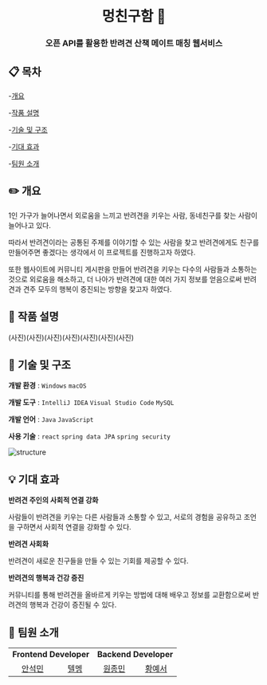 <h1 align="middle">멍친구함 🐶 </h1>

<h3 align="middle">오픈 API를 활용한 반려견 산책 메이트 매칭 웹서비스</h3>

## 📋 목차

-[개요](https://github.com/sysys515/five_Eagles?tab=readme-ov-file#%EF%B8%8F-%EA%B0%9C%EC%9A%94)

-[작품 설명](https://github.com/sysys515/five_Eagles?tab=readme-ov-file#-%EC%9E%91%ED%92%88-%EC%84%A4%EB%AA%85)

-[기술 및 구조](https://github.com/sysys515/five_Eagles?tab=readme-ov-file#-%EA%B8%B0%EC%88%A0-%EB%B0%8F-%EA%B5%AC%EC%A1%B0)

-[기대 효과](https://github.com/sysys515/five_Eagles?tab=readme-ov-file#-%EA%B8%B0%EB%8C%80-%ED%9A%A8%EA%B3%BC)

-[팀원 소개](https://github.com/sysys515/five_Eagles?tab=readme-ov-file#-%ED%8C%80%EC%9B%90-%EC%86%8C%EA%B0%9C)
</details>


## ✏️ 개요

1인 가구가 늘어나면서 외로움을 느끼고 반려견을 키우는 사람, 동네친구를 찾는 사람이 늘어나고 있다.

따라서 반려견이라는 공통된 주제를 이야기할 수 있는 사람을 찾고 반려견에게도 친구를 만들어주면 좋겠다는 생각에서 이 프로젝트를 진행하고자 하였다.

또한 웹사이트에 커뮤니티 게시판을 만들어 반려견을 키우는 다수의 사람들과 소통하는 것으로 외로움을 해소하고, 더 나아가 반려견에 대한 여러 가지 정보를 얻음으로써 반려견과 견주 모두의 행복이 증진되는 방향을 찾고자 하였다.


## 💬 작품 설명
(사진)(사진)(사진)(사진)(사진)(사진)(사진)


## 🔎 기술 및 구조

 **개발 환경** : `Windows` `macOS`

 **개발 도구** : `IntelliJ IDEA` `Visual Studio Code` `MySQL`

 **개발 언어** : `Java` `JavaScript`

**사용 기술** : `react` `spring data JPA` `spring security`


![structure](https://github.com/sysys515/five_Eagles/assets/63178550/07c0760a-409f-4bd0-8b7c-ec27ccb7b468)



## 💡 기대 효과

**반려견 주인의 사회적 연결 강화**

사람들이 반려견을 키우는 다른 사람들과 소통할 수 있고, 서로의 경험을 공유하고 조언을 구하면서 사회적 연결을 강화할 수 있다.

**반려견 사회화**

반려견이 새로운 친구들을 만들 수 있는 기회를 제공할 수 있다.

**반려견의 행복과 건강 증진**

커뮤니티를 통해 반려견을 올바르게 키우는 방법에 대해 배우고 정보를 교환함으로써 반려견의 행복과 건강이 증진될 수 있다.


## 👥 팀원 소개

<table>
   <tr>
      <td colspan="2" align="center"><strong>Frontend Developer</strong></td>
      <td colspan="2" align="center"><strong>Backend Developer</strong></td>
   </tr>
  <tr>
    <td align="center">
    <a href="https://github.com/seokmin2020">안석민</a>
    </td>
     <td align="center">
        <a href="https://github.com/Telmen09">텔멩</a>
     </td>
     <td align="center">
        <a href="https://github.com/JongMin999">원종민</a>
     </td>
     <td align="center">
        <a href="https://github.com/sysys515">황예서</a>
     </td>
  </tr>

</table>
</div>

